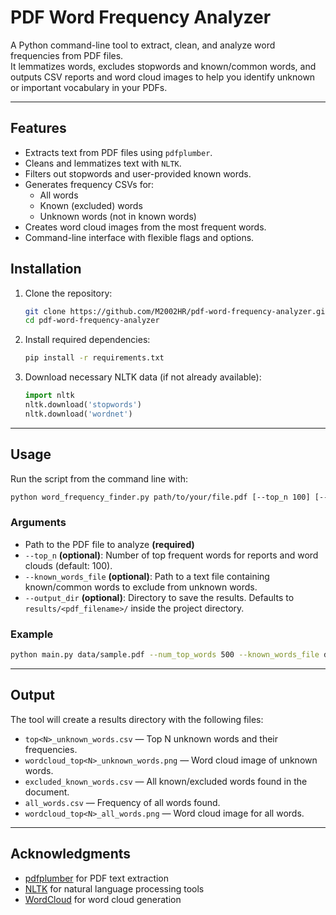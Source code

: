 
# PDF Word Frequency Analyzer

A Python command-line tool to extract, clean, and analyze word frequencies from PDF files.  
It lemmatizes words, excludes stopwords and known/common words, and outputs CSV reports and word cloud images to help you identify unknown or important vocabulary in your PDFs.

---

## Features

- Extracts text from PDF files using `pdfplumber`.
- Cleans and lemmatizes text with `NLTK`.
- Filters out stopwords and user-provided known words.
- Generates frequency CSVs for:
  - All words
  - Known (excluded) words
  - Unknown words (not in known words)
- Creates word cloud images from the most frequent words.
- Command-line interface with flexible flags and options.


## Installation

1. Clone the repository:

   ```bash
   git clone https://github.com/M2002HR/pdf-word-frequency-analyzer.git
   cd pdf-word-frequency-analyzer
    ```

2. Install required dependencies:

   ```bash
   pip install -r requirements.txt
   ```

3. Download necessary NLTK data (if not already available):

   ```python
   import nltk
   nltk.download('stopwords')
   nltk.download('wordnet')
   ```

---

## Usage

Run the script from the command line with:

```bash
python word_frequency_finder.py path/to/your/file.pdf [--top_n 100] [--known_words_file known_words.txt] [--output_dir path/to/output]
```

### Arguments

* Path to the PDF file to analyze **(required)** 
* `--top_n` **(optional)**: Number of top frequent words for reports and word clouds (default: 100).
* `--known_words_file` **(optional)**: Path to a text file containing known/common words to exclude from unknown words.
* `--output_dir` **(optional)**: Directory to save the results. Defaults to `results/<pdf_filename>/` inside the project directory.

### Example

```bash
python main.py data/sample.pdf --num_top_words 500 --known_words_file data/known_words.txt
```

---

## Output

The tool will create a results directory with the following files:

* `top<N>_unknown_words.csv` — Top N unknown words and their frequencies.
* `wordcloud_top<N>_unknown_words.png` — Word cloud image of unknown words.
* `excluded_known_words.csv` — All known/excluded words found in the document.
* `all_words.csv` — Frequency of all words found.
* `wordcloud_top<N>_all_words.png` — Word cloud image for all words.

---

## Acknowledgments

* [pdfplumber](https://github.com/jsvine/pdfplumber) for PDF text extraction
* [NLTK](https://www.nltk.org/) for natural language processing tools
* [WordCloud](https://github.com/amueller/word_cloud) for word cloud generation

